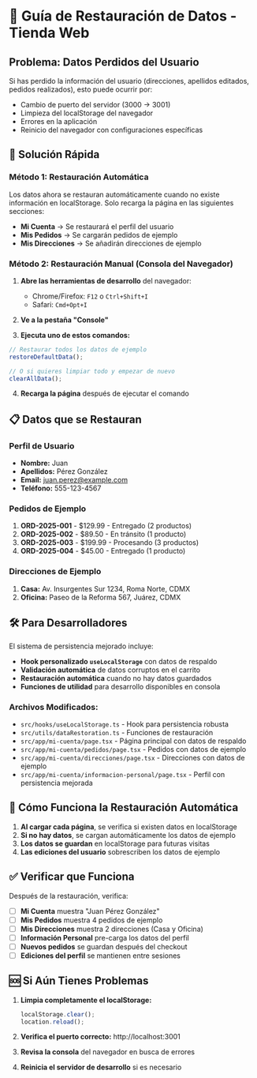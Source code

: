 # 🔧 Guía de Restauración de Datos - Tienda Web

## Problema: Datos Perdidos del Usuario

Si has perdido la información del usuario (direcciones, apellidos editados, pedidos realizados), esto puede ocurrir por:

- Cambio de puerto del servidor (3000 → 3001)
- Limpieza del localStorage del navegador
- Errores en la aplicación
- Reinicio del navegador con configuraciones específicas

## 🚀 Solución Rápida

### Método 1: Restauración Automática
Los datos ahora se restauran automáticamente cuando no existe información en localStorage. Solo recarga la página en las siguientes secciones:

- **Mi Cuenta** → Se restaurará el perfil del usuario
- **Mis Pedidos** → Se cargarán pedidos de ejemplo
- **Mis Direcciones** → Se añadirán direcciones de ejemplo

### Método 2: Restauración Manual (Consola del Navegador)

1. **Abre las herramientas de desarrollo** del navegador:
   - Chrome/Firefox: `F12` o `Ctrl+Shift+I`
   - Safari: `Cmd+Opt+I`

2. **Ve a la pestaña "Console"**

3. **Ejecuta uno de estos comandos:**

```javascript
// Restaurar todos los datos de ejemplo
restoreDefaultData();

// O si quieres limpiar todo y empezar de nuevo
clearAllData();
```

4. **Recarga la página** después de ejecutar el comando

## 📋 Datos que se Restauran

### Perfil de Usuario
- **Nombre:** Juan
- **Apellidos:** Pérez González  
- **Email:** juan.perez@example.com
- **Teléfono:** 555-123-4567

### Pedidos de Ejemplo
1. **ORD-2025-001** - $129.99 - Entregado (2 productos)
2. **ORD-2025-002** - $89.50 - En tránsito (1 producto)
3. **ORD-2025-003** - $199.99 - Procesando (3 productos)
4. **ORD-2025-004** - $45.00 - Entregado (1 producto)

### Direcciones de Ejemplo
1. **Casa:** Av. Insurgentes Sur 1234, Roma Norte, CDMX
2. **Oficina:** Paseo de la Reforma 567, Juárez, CDMX

## 🛠️ Para Desarrolladores

El sistema de persistencia mejorado incluye:

- **Hook personalizado `useLocalStorage`** con datos de respaldo
- **Validación automática** de datos corruptos en el carrito
- **Restauración automática** cuando no hay datos guardados
- **Funciones de utilidad** para desarrollo disponibles en consola

### Archivos Modificados:
- `src/hooks/useLocalStorage.ts` - Hook para persistencia robusta
- `src/utils/dataRestoration.ts` - Funciones de restauración
- `src/app/mi-cuenta/page.tsx` - Página principal con datos de respaldo
- `src/app/mi-cuenta/pedidos/page.tsx` - Pedidos con datos de ejemplo
- `src/app/mi-cuenta/direcciones/page.tsx` - Direcciones con datos de ejemplo
- `src/app/mi-cuenta/informacion-personal/page.tsx` - Perfil con persistencia mejorada

## 🔄 Cómo Funciona la Restauración Automática

1. **Al cargar cada página**, se verifica si existen datos en localStorage
2. **Si no hay datos**, se cargan automáticamente los datos de ejemplo
3. **Los datos se guardan** en localStorage para futuras visitas
4. **Las ediciones del usuario** sobrescriben los datos de ejemplo

## ✅ Verificar que Funciona

Después de la restauración, verifica:

- [ ] **Mi Cuenta** muestra "Juan Pérez González"
- [ ] **Mis Pedidos** muestra 4 pedidos de ejemplo
- [ ] **Mis Direcciones** muestra 2 direcciones (Casa y Oficina)
- [ ] **Información Personal** pre-carga los datos del perfil
- [ ] **Nuevos pedidos** se guardan después del checkout
- [ ] **Ediciones del perfil** se mantienen entre sesiones

## 🆘 Si Aún Tienes Problemas

1. **Limpia completamente el localStorage:**
   ```javascript
   localStorage.clear();
   location.reload();
   ```

2. **Verifica el puerto correcto:** http://localhost:3001

3. **Revisa la consola** del navegador en busca de errores

4. **Reinicia el servidor de desarrollo** si es necesario
